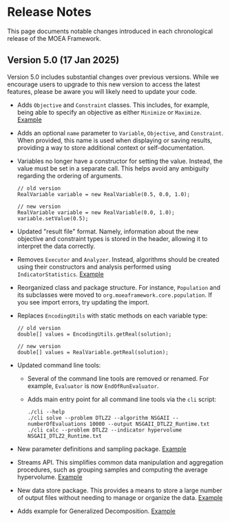 # Release Notes

This page documents notable changes introduced in each chronological release of the MOEA Framework.

## Version 5.0 (17 Jan 2025)

Version 5.0 includes substantial changes over previous versions.  While we encourage users to upgrade to this new
version to access the latest features, please be aware you will likely need to update your code.
  
  * Adds `Objective` and `Constraint` classes.  This includes, for example, being able to specify an objective as either
    `Minimize` or `Maximize`.
    [Example](../examples/org/moeaframework/examples/srinivas/Srinivas.java#L63-L76)
    
  * Adds an optional `name` parameter to `Variable`, `Objective`, and `Constraint`.  When provided, this name is used
    when displaying or saving results, providing a way to store additional context or self-documentation.
    
  * Variables no longer have a constructor for setting the value.  Instead, the value must be set in a separate call.
    This helps avoid any ambiguity regarding the ordering of arguments.
    ```
    // old version
    RealVariable variable = new RealVariable(0.5, 0.0, 1.0);
    
    // new version
    RealVariable variable = new RealVariable(0.0, 1.0);
    variable.setValue(0.5);
    ```
    
  * Updated "result file" format.  Namely, information about the new objective and constraint types is stored in the
    header, allowing it to interpret the data correctly.
    
  * Removes `Executor` and `Analyzer`.  Instead, algorithms should be created using their constructors and analysis
    performed using `IndicatorStatistics`.
    [Example](../examples/org/moeaframework/examples/indicators/IndicatorStatisticsExample.java)
  
  * Reorganized class and package structure.  For instance, `Population` and its subclasses were moved to
    `org.moeaframework.core.population`.  If you see import errors, try updating the import.
    
  * Replaces `EncodingUtils` with static methods on each variable type:
    ```
    // old version
    double[] values = EncodingUtils.getReal(solution);
    
    // new version
    double[] values = RealVariable.getReal(solution);
    ```
    
  * Updated command line tools:
  
    * Several of the command line tools are removed or renamed.  For example, `Evaluator` is now `EndOfRunEvaluator`.
    
    * Adds main entry point for all command line tools via the `cli` script:
      ```
      ./cli --help
      ./cli solve --problem DTLZ2 --algorithm NSGAII --numberOfEvaluations 10000 --output NSGAII_DTLZ2_Runtime.txt
      ./cli calc --problem DTLZ2 --indicator hypervolume NSGAII_DTLZ2_Runtime.txt
      ```
       
  * New parameter definitions and sampling package.
    [Example](../examples/org/moeaframework/examples/experiment/ParameterSampleExample.java#L44-L50)
    
  * Streams API.  This simplifies common data manipulation and aggregation procedures, such as grouping samples and
    computing the average hypervolume.
    [Example](../examples/org/moeaframework/examples/experiment/ParameterSampleExample.java#L65-L69)
  
  * New data store package.  This provides a means to store a large number of output files without needing to manage
    or organize the data.
    [Example](../examples/org/moeaframework/examples/experiment/DataStoreExample.java#L55-L74)
 
  * Adds example for Generalized Decomposition.
    [Example](../examples/org/moeaframework/examples/generalizedDecomposition/GeneralizedDecompositionExample.java)
